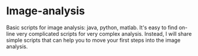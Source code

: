 # Image-analysis
Basic scripts for image analysis: java, python, matlab.
It's easy to find on-line very complicated scripts for very complex analysis.
Instead, I will share simple scripts that can help you to move your first steps into the image analysis.

